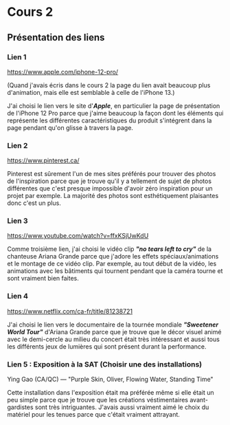 # Cours 2
## Présentation des liens

### Lien 1 
https://www.apple.com/iphone-12-pro/

(Quand j'avais écris dans le cours 2 la page du lien avait beaucoup plus d'animation, mais elle est semblable à celle de l'iPhone 13.)

J'ai choisi le lien vers le site d'___Apple___, en particulier la page de présentation de l'iPhone 12 Pro parce que j'aime beaucoup la façon dont les éléments qui représente les différentes caractéristiques du produit s'intégrent dans la page pendant qu'on glisse à travers la page.

### Lien 2 
https://www.pinterest.ca/

Pinterest est sûrement l'un de mes sites préférés pour trouver des photos de l'inspiration parce que je trouve qu'il y a tellement de sujet de photos différentes que c'est presque impossible d'avoir zéro inspiration pour un projet par exemple. La majorité des photos sont esthétiquement plaisantes donc c'est un plus.

### Lien 3 
https://www.youtube.com/watch?v=ffxKSjUwKdU

Comme troisième lien, j'ai choisi le vidéo clip ___"no tears left to cry"___ de la chanteuse Ariana Grande parce que j'adore les effets spéciaux/animations et le montage de ce vidéo clip. Par exemple, au tout début de la vidéo, les animations avec les bâtiments qui tournent pendant que la caméra tourne et sont vraiment bien faites.

### Lien 4 
https://www.netflix.com/ca-fr/title/81238721

J'ai choisi le lien vers le documentaire de la tournée mondiale ___"Sweetener World Tour"___ d'Ariana Grande parce que je trouve que le décor visuel animé avec le demi-cercle au milieu du concert était très intéressant et aussi tous les différents jeux de lumières qui sont présent durant la performance.

### Lien 5 : Exposition à la SAT (Choisir une des installations)
Ying Gao (CA/QC) — "Purple Skin, Oliver, Flowing Water, Standing Time"

Cette installation dans l'exposition était ma préférée même si elle était un peu simple parce que je trouve que les créations véstimentaires avant-gardistes sont très intriguantes. J'avais aussi vraiment aimé le choix du matériel pour les tenues parce que c'était vraiment attrayant.
